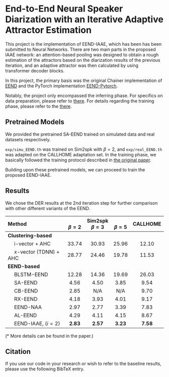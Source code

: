 # End-to-End Neural Speaker Diarization with an Iterative Adaptive Attractor Estimation

This project is the implementation of EEND-IAAE, which has been has been submitted to Neural Networks. There are two main parts in the proposed IAAE network: an attention-based pooling was designed to obtain a rough estimation of the attractors based on the diarization results of the previous iteration, and an adaptive attractor was then calculated by using transformer decoder blocks.

In this project, the primary basis was the original Chainer implementation of [EEND](https://github.com/hitachi-speech/EEND) and the PyTorch implementation [EEND-Pytorch](https://github.com/Xflick/EEND_PyTorch).

Notably, the project only encompassed the inferring phase. For specifics on data preparation, please refer to [there](https://github.com/hitachi-speech/EEND/blob/master/egs/callhome/v1/run_prepare_shared.sh). For details regarding the training phase, please refer to the [there](https://github.com/Xflick/EEND_PyTorch/blob/master/run.sh).

## Pretrained Models
We provided the pretrained SA-EEND trained on simulated data and real datasets respectively.

`exp/simu_EEND.th` was trained on Sim2spk with $\beta = 2$, and `exp/real_EEND.th` was adapted on the CALLHOME adaptation set. In the training phase, we basically followed the training protocol described in [the original paper](https://arxiv.org/abs/2003.02966).

Building upon these pretrained models, we can proceed to train the proposed EEND-IAAE.

## Results

We chose the DER results at the 2nd iteration step for further comparison with other different variants of the EEND.

| Method |  <br> $\beta = 2$ | Sim2spk <br> $\beta = 3$ |  <br> $\beta = 5$ | CALLHOME |
|:-|:-:|:-:|:-:|:-:|
| __Clustering-based__ |
| &emsp; i-vector + AHC | 33.74 | 30.93 | 25.96 | 12.10 |
| &emsp; x-vector (TDNN) + AHC | 28.77 | 24.46 | 19.78 | 11.53 |
| __EEND-based__ |
| &emsp; BLSTM-EEND | 12.28 | 14.36 | 19.69 | 26.03 |
| &emsp; SA-EEND | 4.56 | 4.50 | 3.85 | 9.54 |
| &emsp; CB-EEND | 2.85 | N/A | N/A | 9.70 |
| &emsp; RX-EEND | 4.18 | 3.93 | 4.01 | 9.17 |
| &emsp; EEND-NAA | 2.97 | 2.77 | 3.39 | 7.83 |
| &emsp; AL-EEND | 4.29 | 4.11 | 4.15 | 8.67 |
| &emsp; EEND-IAAE, $(i=2)$ | __2.83__ | __2.57__ | __3.23__ | __7.58__ |

(\* More details can be found in the paper.)


## Citation
If you use our code in your research or wish to refer to the baseline results, please use the following BibTeX entry.
```

```
